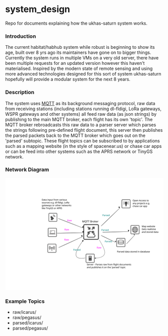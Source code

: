 # system_design
Repo for documents explaining how the ukhas-saturn system works.

### Introduction
The current habitat/habhub system while robust is beginning to show its age, built over 8 yrs ago its maintainers have gone on to bigger things. Currently the system runs in multiple VMs on a very old server, there have been multiple requests for an updated version however this haven't materialised. Inspired by the modern state of remote sensing and using more advanced technologies designed for this sort of system ukhas-saturn hopefully will provide a modular system for the next 8 years.

### Description
The system uses [MQTT](https://mqtt.org) as its background messaging protocol, raw data from receiving stations (including stations running dl-fldigi, LoRa gateways, WSPR gateways and other systems) all feed raw data (as json strings) by publishing to the main MQTT broker, each flight has its own 'topic'. The MQTT broker rebroadcasts this raw data to a parser server which parses the strings following pre-defined flight document, this server then publishes the parsed packets back to the MQTT broker which goes out on the 'parsed' subtopic. These flight topics can be subscribed to by applications such as a mapping website (in the style of spacenear.us) or chase car apps or can be feed into other systems such as the APRS network or TinyGS network.

### Network Diagram
![Network V1](network_diagram1.svg)

### Example Topics
* raw/icarus/
* raw/pegasus/
* parsed/icarus/
* parsed/pegasus/
